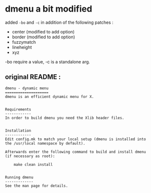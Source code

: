 # dmenu a bit modified

added `-bo` and `-c` in addition of the following patches :  

+ center (modified to add option)
+ border (modified to add option)
+ fuzzymatch
+ lineheight
+ xyz

-bo require a value, -c is a standalone arg.

## original README :

```
dmenu - dynamic menu
====================
dmenu is an efficient dynamic menu for X.


Requirements
------------
In order to build dmenu you need the Xlib header files.


Installation
------------
Edit config.mk to match your local setup (dmenu is installed into
the /usr/local namespace by default).

Afterwards enter the following command to build and install dmenu
(if necessary as root):

    make clean install


Running dmenu
-------------
See the man page for details.
```
